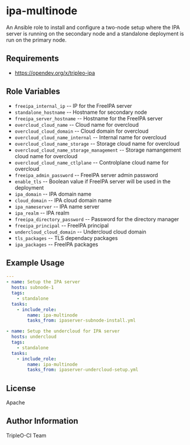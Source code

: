 ipa-multinode
=============

An Ansible role to install and configure a two-node setup where
the IPA server is running on the secondary node and a standalone
deployment is run on the primary node.

Requirements
------------

* https://opendev.org/x/tripleo-ipa

Role Variables
--------------

* `freeipa_internal_ip` -- IP for the FreeIPA server
* `standalone_hostname` -- Hostname for secondary node
* `freeipa_server_hostname` -- Hostname for the FreeIPA server
* `overcloud_cloud_name` -- Cloud name for overcloud
* `overcloud_cloud_domain` -- Cloud domain for overcloud
* `overcloud_cloud_name_internal` -- Internal name for overcloud
* `overcloud_cloud_name_storage` -- Storage cloud name for overcloud
* `overcloud_cloud_name_storage_management` -- Storage namangement cloud name for overcloud
* `overcloud_cloud_name_ctlplane` -- Controlplane cloud name for overcloud
* `freeipa_admin_password` -- FreeIPA server admin password
* `enable_tls` -- Boolean value if FreeIPA server will be used in the deployment
* `ipa_domain` -- IPA domain name
* `cloud_domain` -- IPA cloud domain name
* `ipa_nameserver` -- IPA name server
* `ipa_realm` -- IPA realm
* `freeipa_directory_password` -- Password for the directory manager
* `freeipa_principal` -- FreeIPA principal
* `undercloud_cloud_domain` -- Undercloud cloud domain
* `tls_packages` -- TLS dependacy packages
* `ipa_packages` -- FreeIPA packages

Example Usage
-------------

```yaml
---
- name: Setup the IPA server
  hosts: subnode-1
  tags:
    - standalone
  tasks:
    - include_role:
        name: ipa-multinode
        tasks_from: ipaserver-subnode-install.yml

- name: Setup the undercloud for IPA server
  hosts: undercloud
  tags:
    - standalone
  tasks:
    - include_role:
        name: ipa-multinode
        tasks_from: ipaserver-undercloud-setup.yml
```

License
-------

Apache

Author Information
------------------

TripleO-CI Team

